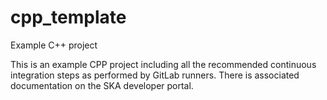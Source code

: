 # cpp_template

Example C++ project

This is an example CPP project including all the recommended continuous
integration steps as performed by GitLab runners. There is associated
documentation on the SKA developer portal.
